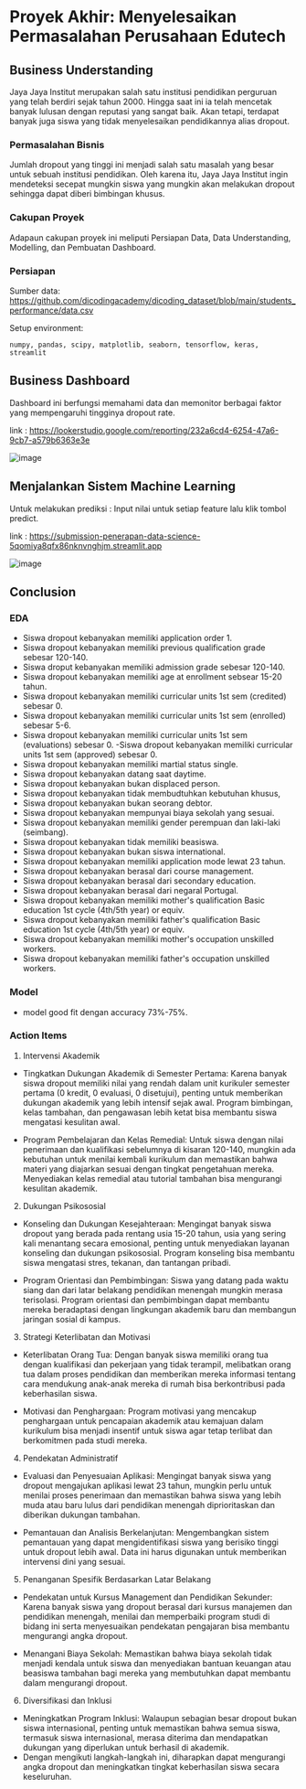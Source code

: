 # Proyek Akhir: Menyelesaikan Permasalahan Perusahaan Edutech

## Business Understanding
Jaya Jaya Institut merupakan salah satu institusi pendidikan perguruan yang telah berdiri sejak tahun 2000. Hingga saat ini ia telah mencetak banyak lulusan dengan reputasi yang sangat baik. Akan tetapi, terdapat banyak juga siswa yang tidak menyelesaikan pendidikannya alias dropout.

### Permasalahan Bisnis
Jumlah dropout yang tinggi ini menjadi salah satu masalah yang besar untuk sebuah institusi pendidikan. Oleh karena itu, Jaya Jaya Institut ingin mendeteksi secepat mungkin siswa yang mungkin akan melakukan dropout sehingga dapat diberi bimbingan khusus.

### Cakupan Proyek
Adapaun cakupan proyek ini meliputi Persiapan Data, Data Understanding, Modelling, dan Pembuatan Dashboard.

### Persiapan

Sumber data: https://github.com/dicodingacademy/dicoding_dataset/blob/main/students_performance/data.csv

Setup environment:
```
numpy, pandas, scipy, matplotlib, seaborn, tensorflow, keras, streamlit
```

## Business Dashboard
Dashboard ini berfungsi memahami data dan memonitor berbagai faktor yang mempengaruhi tingginya dropout rate.

link : https://lookerstudio.google.com/reporting/232a6cd4-6254-47a6-9cb7-a579b6363e3e

![image](https://github.com/user-attachments/assets/f998d368-d751-4184-8514-a5e05ad14c30)

## Menjalankan Sistem Machine Learning
Untuk melakukan prediksi : Input nilai untuk setiap feature lalu klik tombol predict.

link : https://submission-penerapan-data-science-5qomiya8qfx86nknvnghjm.streamlit.app

![image](https://github.com/user-attachments/assets/f9af81e3-347b-41f3-8cb9-9775e3e25435)

## Conclusion

### EDA

- Siswa dropout kebanyakan memiliki application order 1.
- Siswa dropout kebanyakan memiliki previous qualification grade sebesar 120-140.
- Siswa droput kebanyakan memiliki admission grade sebesar 120-140.
- Siswa dropout kebanyakan memiliki age at enrollment sebsear 15-20 tahun.
- Siswa dropout kebanyakan memiliki curricular units 1st sem (credited) sebesar 0.
- Siswa dropout kebanyakan memiliki curricular units 1st sem (enrolled) sebesar 5-6.
- Siswa dropout kebanyakan memiliki curricular units 1st sem (evaluations) sebesar 0.
-Siswa dropout kebanyakan memiliki curricular units 1st sem (approved) sebesar 0.
- Siswa dropout kebanyakan memiliki martial status single.
- Siswa dropout kebanyakan datang saat daytime.
- Siswa dropout kebanyakan bukan displaced person.
- Siswa dropout kebanyakan tidak membudtuhkan kebutuhan khusus,
- Siswa dropout kebanyakan bukan seorang debtor.
- Siswa dropout kebanyakan mempunyai biaya sekolah yang sesuai.
- Siswa dropout kebanyakan memiliki gender perempuan dan laki-laki (seimbang).
- Siswa dropout kebanyakan tidak memiliki beasiswa.
- Siswa dropout kebanyakan bukan siswa international.
- Siswa dropout kebanyakan memiliki application mode lewat 23 tahun.
- Siswa dropout kebanyakan berasal dari course management.
- Siswa dropout kebanyakan berasal dari secondary education.
- Siswa dropout kebanyakan berasal dari negaral Portugal.
- Siswa dropout kebanyakan memiliki mother's qualification Basic education 1st cycle (4th/5th year) or equiv.
- Siswa dropout kebanyakan memiliki father's qualification Basic education 1st cycle (4th/5th year) or equiv.
- Siswa dropout kebanyakan memiliki mother's occupation unskilled workers.
- Siswa dropout kebanyakan memiliki father's occupation unskilled workers.


### Model
- model good fit dengan accuracy 73%-75%.

### Action Items
1. Intervensi Akademik

- Tingkatkan Dukungan Akademik di Semester Pertama: Karena banyak siswa dropout memiliki nilai yang rendah dalam unit kurikuler semester pertama (0 kredit, 0 evaluasi, 0 disetujui), penting untuk memberikan dukungan akademik yang lebih intensif sejak awal. Program bimbingan, kelas tambahan, dan pengawasan lebih ketat bisa membantu siswa mengatasi kesulitan awal.

- Program Pembelajaran dan Kelas Remedial: Untuk siswa dengan nilai penerimaan dan kualifikasi sebelumnya di kisaran 120-140, mungkin ada kebutuhan untuk menilai kembali kurikulum dan memastikan bahwa materi yang diajarkan sesuai dengan tingkat pengetahuan mereka. Menyediakan kelas remedial atau tutorial tambahan bisa mengurangi kesulitan akademik.

2. Dukungan Psikososial
- Konseling dan Dukungan Kesejahteraan: Mengingat banyak siswa dropout yang berada pada rentang usia 15-20 tahun, usia yang sering kali menantang secara emosional, penting untuk menyediakan layanan konseling dan dukungan psikososial. Program konseling bisa membantu siswa mengatasi stres, tekanan, dan tantangan pribadi.

- Program Orientasi dan Pembimbingan: Siswa yang datang pada waktu siang dan dari latar belakang pendidikan menengah mungkin merasa terisolasi. Program orientasi dan pembimbingan dapat membantu mereka beradaptasi dengan lingkungan akademik baru dan membangun jaringan sosial di kampus.

3. Strategi Keterlibatan dan Motivasi
- Keterlibatan Orang Tua: Dengan banyak siswa memiliki orang tua dengan kualifikasi dan pekerjaan yang tidak terampil, melibatkan orang tua dalam proses pendidikan dan memberikan mereka informasi tentang cara mendukung anak-anak mereka di rumah bisa berkontribusi pada keberhasilan siswa.

- Motivasi dan Penghargaan: Program motivasi yang mencakup penghargaan untuk pencapaian akademik atau kemajuan dalam kurikulum bisa menjadi insentif untuk siswa agar tetap terlibat dan berkomitmen pada studi mereka.

4. Pendekatan Administratif
- Evaluasi dan Penyesuaian Aplikasi: Mengingat banyak siswa yang dropout mengajukan aplikasi lewat 23 tahun, mungkin perlu untuk menilai proses penerimaan dan memastikan bahwa siswa yang lebih muda atau baru lulus dari pendidikan menengah diprioritaskan dan diberikan dukungan tambahan.

- Pemantauan dan Analisis Berkelanjutan: Mengembangkan sistem pemantauan yang dapat mengidentifikasi siswa yang berisiko tinggi untuk dropout lebih awal. Data ini harus digunakan untuk memberikan intervensi dini yang sesuai.

5. Penanganan Spesifik Berdasarkan Latar Belakang
- Pendekatan untuk Kursus Management dan Pendidikan Sekunder: Karena banyak siswa yang dropout berasal dari kursus manajemen dan pendidikan menengah, menilai dan memperbaiki program studi di bidang ini serta menyesuaikan pendekatan pengajaran bisa membantu mengurangi angka dropout.

- Menangani Biaya Sekolah: Memastikan bahwa biaya sekolah tidak menjadi kendala untuk siswa dan menyediakan bantuan keuangan atau beasiswa tambahan bagi mereka yang membutuhkan dapat membantu dalam mengurangi dropout.

6. Diversifikasi dan Inklusi
- Meningkatkan Program Inklusi: Walaupun sebagian besar dropout bukan siswa internasional, penting untuk memastikan bahwa semua siswa, termasuk siswa internasional, merasa diterima dan mendapatkan dukungan yang diperlukan untuk berhasil di akademik.
- Dengan mengikuti langkah-langkah ini, diharapkan dapat mengurangi angka dropout dan meningkatkan tingkat keberhasilan siswa secara keseluruhan.
